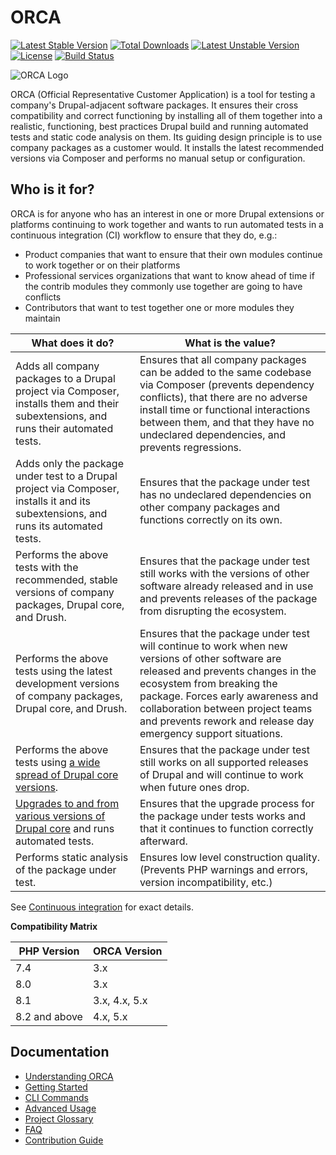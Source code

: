 # ORCA

[![Latest Stable Version](https://poser.pugx.org/acquia/orca/v/stable)](https://packagist.org/packages/acquia/orca)
[![Total Downloads](https://poser.pugx.org/acquia/orca/downloads)](https://packagist.org/packages/acquia/orca)
[![Latest Unstable Version](https://poser.pugx.org/acquia/orca/v/unstable)](https://packagist.org/packages/acquia/orca)
[![License](https://poser.pugx.org/acquia/orca/license)](https://packagist.org/packages/acquia/orca)
[![Build Status](https://github.com/acquia/orca/actions/workflows/orca.yml/badge.svg)](https://github.com/acquia/orca/actions/workflows/orca.yml)

![ORCA Logo](images/logo-wide.png)

ORCA (Official Representative Customer Application) is a tool for testing a company's Drupal-adjacent software packages. It ensures their cross compatibility and correct functioning by installing all of them together into a realistic, functioning, best practices Drupal build and running automated tests and static code analysis on them. Its guiding design principle is to use company packages as a customer would. It installs the latest recommended versions via Composer and performs no manual setup or configuration.

## Who is it for?

ORCA is for anyone who has an interest in one or more Drupal extensions or platforms continuing to work together and wants to run automated tests in a continuous integration (CI) workflow to ensure that they do, e.g.:

* Product companies that want to ensure that their own modules continue to work together or on their platforms
* Professional services organizations that want to know ahead of time if the contrib modules they commonly use together are going to have conflicts
* Contributors that want to test together one or more modules they maintain

| What does it do? | What is the value? |
| --- | --- |
| Adds all company packages to a Drupal project via Composer, installs them and their subextensions, and runs their automated tests. | Ensures that all company packages can be added to the same codebase via Composer (prevents dependency conflicts), that there are no adverse install time or functional interactions between them, and that they have no undeclared dependencies, and prevents regressions. |
| Adds only the package under test to a Drupal project via Composer, installs it and its subextensions, and runs its automated tests. | Ensures that the package under test has no undeclared dependencies on other company packages and functions correctly on its own. |
| Performs the above tests with the recommended, stable versions of company packages, Drupal core, and Drush. | Ensures that the package under test still works with the versions of other software already released and in use and prevents releases of the package from disrupting the ecosystem. |
| Performs the above tests using the latest development versions of company packages, Drupal core, and Drush. | Ensures that the package under test will continue to work when new versions of other software are released and prevents changes in the ecosystem from breaking the package. Forces early awareness and collaboration between project teams and prevents rework and release day emergency support situations. |
| Performs the above tests using [a wide spread of Drupal core versions](understanding-orca.md#continuous-integration). | Ensures that the package under test still works on all supported releases of Drupal and will continue to work when future ones drop. |
| [Upgrades to and from various versions of Drupal core](understanding-orca.md#continuous-integration) and runs automated tests. | Ensures that the upgrade process for the package under tests works and that it continues to function correctly afterward. |
| Performs static analysis of the package under test. | Ensures low level construction quality. (Prevents PHP warnings and errors, version incompatibility, etc.) |

See [Continuous integration](understanding-orca.md#Continuous-integration) for exact details.


**Compatibility Matrix**

| PHP Version | ORCA Version |
| --- | --- |
| 7.4 | 3.x |
| 8.0 | 3.x |
| 8.1 | 3.x, 4.x, 5.x |
| 8.2 and above | 4.x, 5.x |

## Documentation

* [Understanding ORCA](understanding-orca.md)
* [Getting Started](getting-started.md)
* [CLI Commands](commands.md)
* [Advanced Usage](advanced-usage.md)
* [Project Glossary](glossary.md)
* [FAQ](faq.md)
* [Contribution Guide](CONTRIBUTING.md)
